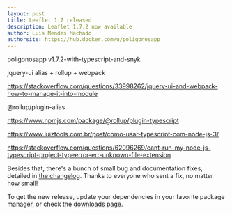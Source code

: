 ```yaml
---
layout: post
title: Leaflet 1.7 released
description: Leaflet 1.7.2 now available
author: Luis Mendes Machado
authorsite: https://hub.docker.com/u/poligonosapp
---
```


poligonosapp v1.7.2-with-typescript-and-snyk

jquery-ui alias + rollup + webpack

https://stackoverflow.com/questions/33998262/jquery-ui-and-webpack-how-to-manage-it-into-module

@rollup/plugin-alias

https://www.npmjs.com/package/@rollup/plugin-typescript

https://www.luiztools.com.br/post/como-usar-typescript-com-node-js-3/

https://stackoverflow.com/questions/62096269/cant-run-my-node-js-typescript-project-typeerror-err-unknown-file-extension

Besides that, there's a bunch of small bug and documentation fixes, detailed in [the changelog](https://github.com/Leaflet/Leaflet/blob/master/CHANGELOG.md). Thanks to everyone who sent a fix, no matter how small!

To get the new release, update your dependencies in your favorite package manager, or check the [downloads page](https://leafletjs.com/download.html).


